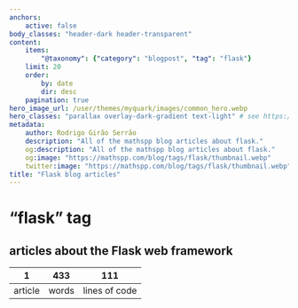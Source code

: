 ```yaml
---
anchors:
    active: false
body_classes: "header-dark header-transparent"
content:
    items:
        "@taxonomy": {"category": "blogpost", "tag": "flask"}
    limit: 20
    order:
        by: date
        dir: desc
    pagination: true
hero_image_url: /user/themes/myquark/images/common_hero.webp
hero_classes: "parallax overlay-dark-gradient text-light" # see https://demo.getgrav.org/blog-skeleton/blog/hero-classes
metadata:
    author: Rodrigo Girão Serrão
    description: "All of the mathspp blog articles about flask."
    og:description: "All of the mathspp blog articles about flask."
    og:image: "https://mathspp.com/blog/tags/flask/thumbnail.webp"
    twitter:image: "https://mathspp.com/blog/tags/flask/thumbnail.webp"
title: "Flask blog articles"
---
```


# “flask” tag


## articles about the Flask web framework



<table class="stats-table">
    <thead>
        <tr>
            <th style="text-align: center;">1</th>
            <th style="text-align: center;">433</th>
            <th style="text-align: center;">111</th>
        </tr>
    </thead>
    <tbody>
        <tr>
            <td style="text-align: center;">article</td>
            <td style="text-align: center;">words</td>
            <td style="text-align: center;">lines of code</td>
        </tr>
    </tbody>
</table>